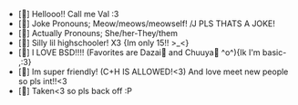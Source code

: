 - [🍓] Hellooo!! Call me Val :3
- [🍰] Joke Pronouns; Meow/meows/meowself! /J PLS THATS A JOKE!
- [💌] Actually Pronouns; She/her-They/them 
- [🎂] Silly lil highschooler! X3 {Im only 15!! >_<}
- [🎀] I LOVE BSD!!!! (Favorites are Dazai🥃 and Chuuya🍷 ^o^){Ik I'm basic- ,:3}
- [💋] Im super friendly! (C+H IS ALLOWED!<3) And love meet new people so pls int!!<3 
- [💍] Taken<3 so pls back off :P
